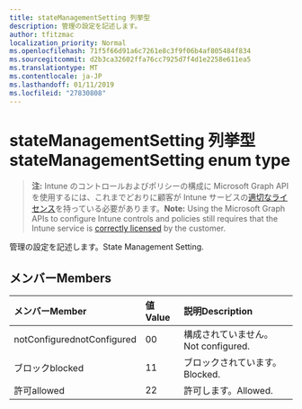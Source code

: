 ```yaml
---
title: stateManagementSetting 列挙型
description: 管理の設定を記述します。
author: tfitzmac
localization_priority: Normal
ms.openlocfilehash: 71f5f66d91a6c7261e8c3f9f06b4af805484f834
ms.sourcegitcommit: d2b3ca32602ffa76cc7925d7f4d1e2258e611ea5
ms.translationtype: MT
ms.contentlocale: ja-JP
ms.lasthandoff: 01/11/2019
ms.locfileid: "27830808"
---
```

# <a name="statemanagementsetting-enum-type"></a><span data-ttu-id="577dd-103">stateManagementSetting 列挙型</span><span class="sxs-lookup"><span data-stu-id="577dd-103">stateManagementSetting enum type</span></span>

> <span data-ttu-id="577dd-104">**注:** Intune のコントロールおよびポリシーの構成に Microsoft Graph API を使用するには、これまでどおりに顧客が Intune サービスの[適切なライセンス](https://go.microsoft.com/fwlink/?linkid=839381)を持っている必要があります。</span><span class="sxs-lookup"><span data-stu-id="577dd-104">**Note:** Using the Microsoft Graph APIs to configure Intune controls and policies still requires that the Intune service is [correctly licensed](https://go.microsoft.com/fwlink/?linkid=839381) by the customer.</span></span>

<span data-ttu-id="577dd-105">管理の設定を記述します。</span><span class="sxs-lookup"><span data-stu-id="577dd-105">State Management Setting.</span></span>
## <a name="members"></a><span data-ttu-id="577dd-106">メンバー</span><span class="sxs-lookup"><span data-stu-id="577dd-106">Members</span></span>
|<span data-ttu-id="577dd-107">メンバー</span><span class="sxs-lookup"><span data-stu-id="577dd-107">Member</span></span>|<span data-ttu-id="577dd-108">値</span><span class="sxs-lookup"><span data-stu-id="577dd-108">Value</span></span>|<span data-ttu-id="577dd-109">説明</span><span class="sxs-lookup"><span data-stu-id="577dd-109">Description</span></span>|
|:---|:---|:---|
|<span data-ttu-id="577dd-110">notConfigured</span><span class="sxs-lookup"><span data-stu-id="577dd-110">notConfigured</span></span>|<span data-ttu-id="577dd-111">0</span><span class="sxs-lookup"><span data-stu-id="577dd-111">0</span></span>|<span data-ttu-id="577dd-112">構成されていません。</span><span class="sxs-lookup"><span data-stu-id="577dd-112">Not configured.</span></span>|
|<span data-ttu-id="577dd-113">ブロック</span><span class="sxs-lookup"><span data-stu-id="577dd-113">blocked</span></span>|<span data-ttu-id="577dd-114">1</span><span class="sxs-lookup"><span data-stu-id="577dd-114">1</span></span>|<span data-ttu-id="577dd-115">ブロックされています。</span><span class="sxs-lookup"><span data-stu-id="577dd-115">Blocked.</span></span>|
|<span data-ttu-id="577dd-116">許可</span><span class="sxs-lookup"><span data-stu-id="577dd-116">allowed</span></span>|<span data-ttu-id="577dd-117">2</span><span class="sxs-lookup"><span data-stu-id="577dd-117">2</span></span>|<span data-ttu-id="577dd-118">許可します。</span><span class="sxs-lookup"><span data-stu-id="577dd-118">Allowed.</span></span>|



